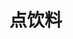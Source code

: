 # 点饮料
<frame ribbon="Day 21" src="//player.bilibili.com/player.html?aid=569061643&bvid=BV1fv4y157VC&cid=1070322024&p=21" scrolling="no" border="0" frameborder="no" framespacing="0" allowfullscreen="true"> </frame>
<br />
<dialog>
## Would you like a drink?
# Sure, I'd like a [diet/adj.] [Coke/n./3].
## I'm sorry, sir. We ran out of diet Cokes. Would a regular Coke be OK?
# I guess so.
## What would you like, sir?
# Do you have any [smoothies/n./2] today?
## Yes, we do. We have [mango/n./2], [passion fruit/n./2] and [strawberry/n.] smoothies.
# I'd like a mango smoothie.
## Sure thing. Would you like any [appetizers/n.] to start?
# It's OK. We're waiting for our friends. We'll order more when they arrive.
## OK. I'll be right back with your drinks.
</dialog>

